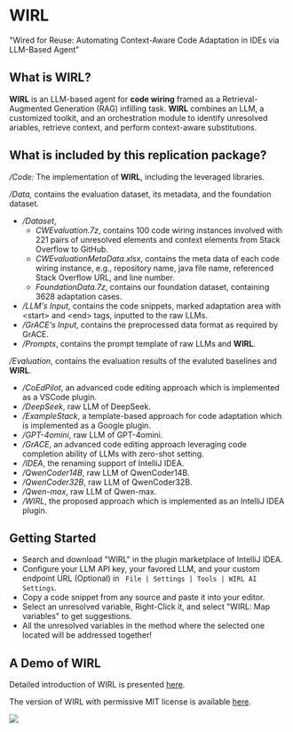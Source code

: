# WIRL
"Wired for Reuse: Automating Context-Aware Code Adaptation in IDEs via LLM-Based Agent"
## What is WIRL?
**WIRL** is an LLM-based agent for **code wiring** framed as a Retrieval-Augmented Generation (RAG) infilling task. **WIRL** combines an LLM, a customized toolkit, and an orchestration module to identify unresolved  ariables, retrieve context, and perform context-aware substitutions.

## What is included by this replication package?

*/Code:* The implementation of **WIRL**, including the leveraged libraries.  

*/Data,* contains the evaluation dataset, its metadata, and the foundation dataset.
- */Dataset*, 
  - *CWEvaluation.7z*, contains 100 code wiring instances involved with 221 pairs of unresolved elements and context elements from Stack Overflow to GitHub. 
  - *CWEvaluationMetaData.xlsx*, contains the meta data of each code wiring instance, e.g., repository name, java file name, referenced Stack Overflow URL, and line number. 
  - *FoundationData.7z*, contains our foundation dataset, containing 3628 adaptation cases.
- */LLM's Input*, contains the code snippets, marked adaptation area with \<start\> and \<end\> tags, inputted to the raw LLMs. 
- */GrACE's Input*, contains the preprocessed data format as required by GrACE.
- */Prompts*, contains the prompt template of raw LLMs and **WIRL**. 

*/Evaluation*, contains the evaluation results of the evaluted baselines and **WIRL**.
- */CoEdPilot*, an advanced code editing approach which is implemented as a VSCode plugin.
- */DeepSeek*, raw LLM of DeepSeek.
- */ExampleStack*, a template-based approach for code adaptation which is implemented as a Google plugin.
- */GPT-4omini*, raw LLM of GPT-4omini.
- */GrACE*, an advanced code editing approach leveraging code completion ability of LLMs with zero-shot setting.
- */IDEA*, the renaming support of IntelliJ IDEA.
- */QwenCoder14B*, raw LLM of QwenCoder14B.
- */QwenCoder32B*, raw LLM of QwenCoder32B.
- */Qwen-max*,  raw LLM of Qwen-max.
- */WIRL*, the proposed approach which is implemented as an IntelliJ IDEA plugin.



## Getting Started
- Search and download "WIRL" in the plugin marketplace of IntelliJ IDEA.
- Configure your LLM API key, your favored LLM, and your custom endpoint URL (Optional) in <code> File | Settings | Tools | WIRL AI Settings</code>.
- Copy a code snippet from any source and paste it into your editor.
- Select an unresolved variable, Right-Click it, and select "WIRL: Map variables" to get suggestions.
- All the unresolved variables in the method where the selected one located will be addressed together!
 
## A Demo of WIRL 
Detailed introduction of WIRL is presented [here](https://plugins.jetbrains.com/plugin/27840-wirl).

The version of WIRL with permissive MIT license is available [here](https://github.com/AnonymousAccount4SEConference/WIRL-With-License).

![](demo.gif)